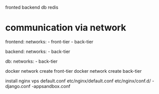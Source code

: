 fronted 
backend
db 
redis 

# communication via network

  frontend:
    networks:
      - front-tier
      - back-tier
    
  backend:
    networks:
      - back-tier
      
  db:
    networks:
      - back-tier

docker network create front-tier
docker network create back-tier


install nginx vps 
default.conf
etc/nginx/default.conf
etc/nginx/conf.d/
  -django.conf
  -appsandbox.conf 
